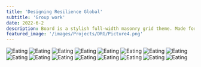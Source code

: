 ```yaml
---
title: 'Designing Resilience Global'
subtitle: 'Group work'
date: 2022-6-2
description: Board is a stylish full-width masonry grid theme. Made for designers, artists, photographers and developers to show off their best work.
featured_image: '/images/Projects/DRG/Picture4.png'
---
```


<div class="gallery" data-columns="2">
  <img src="{{site.baseurl}}/images/Projects/DRG/Picture1.png" alt="Eating">
  <img src="{{site.baseurl}}/images/Projects/DRG/Picture2.png" alt="Eating">

  <img src="{{site.baseurl}}/images/Projects/DRG/Picture3.png" alt="Eating">
  <img src="{{site.baseurl}}/images/Projects/DRG/Picture5.png" alt="Eating">

  <img src="{{site.baseurl}}/images/Projects/DRG/Picture6.jpg" alt="Eating">
  <img src="{{site.baseurl}}/images/Projects/DRG/Picture7.jpg" alt="Eating">

  <img src="{{site.baseurl}}/images/Projects/DRG/Picture8.jpg" alt="Eating">
  <img src="{{site.baseurl}}/images/Projects/DRG/Picture9.png" alt="Eating">

  <img src="{{site.baseurl}}/images/Projects/DRG/Picture10.jpg" alt="Eating">
  <img src="{{site.baseurl}}/images/Projects/DRG/Picture12.jpg" alt="Eating">

  <img src="{{site.baseurl}}/images/Projects/DRG/Picture17.png" alt="Eating">
  <img src="{{site.baseurl}}/images/Projects/DRG/Picture18.png" alt="Eating">

  <img src="{{site.baseurl}}/images/Projects/DRG/Picture13.jpg" alt="Eating">
  <img src="{{site.baseurl}}/images/Projects/DRG/Picture14.jpg" alt="Eating">

  <img src="{{site.baseurl}}/images/Projects/DRG/Picture15.png" alt="Eating">
  <img src="{{site.baseurl}}/images/Projects/DRG/Picture16.png" alt="Eating">

</div>
